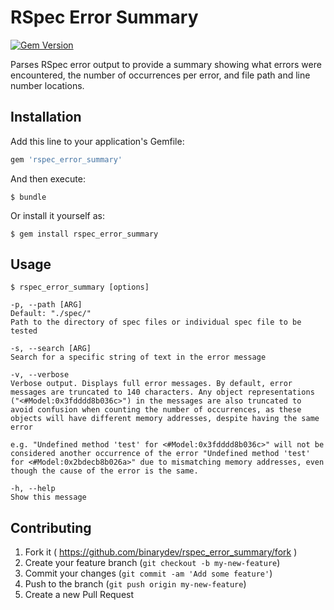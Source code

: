 # RSpec Error Summary

[![Gem Version](https://badge.fury.io/rb/rspec_error_summary.svg)](http://badge.fury.io/rb/rspec_error_summary)

Parses RSpec error output to provide a summary showing what errors were encountered, the number of occurrences per error, and file path and line number locations.

## Installation

Add this line to your application's Gemfile:

```ruby
gem 'rspec_error_summary'
```

And then execute:

    $ bundle

Or install it yourself as:

    $ gem install rspec_error_summary

## Usage

    $ rspec_error_summary [options]
    
    -p, --path [ARG]
    Default: "./spec/"        
    Path to the directory of spec files or individual spec file to be tested
    
    -s, --search [ARG]
    Search for a specific string of text in the error message
    
    -v, --verbose               
    Verbose output. Displays full error messages. By default, error messages are truncated to 140 characters. Any object representations ("<#Model:0x3fdddd8b036c>") in the messages are also truncated to avoid confusion when counting the number of occurrences, as these objects will have different memory addresses, despite having the same error

    e.g. "Undefined method 'test' for <#Model:0x3fdddd8b036c>" will not be considered another occurrence of the error "Undefined method 'test' for <#Model:0x2bdecb8b026a>" due to mismatching memory addresses, even though the cause of the error is the same.
    
    -h, --help                       
    Show this message

## Contributing

1. Fork it ( https://github.com/binarydev/rspec_error_summary/fork )
2. Create your feature branch (`git checkout -b my-new-feature`)
3. Commit your changes (`git commit -am 'Add some feature'`)
4. Push to the branch (`git push origin my-new-feature`)
5. Create a new Pull Request
